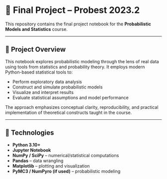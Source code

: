 # 🎲 Final Project – Probest 2023.2

This repository contains the final project notebook for the **Probabilistic Models and Statistics** course.

---

## 🧠 Project Overview

This notebook explores probabilistic modeling through the lens of real data using tools from statistics and probability theory. It employs modern Python-based statistical tools to:

- Perform exploratory data analysis
- Construct and simulate probabilistic models
- Visualize and interpret results
- Evaluate statistical assumptions and model performance

The approach emphasizes conceptual clarity, reproducibility, and practical implementation of theoretical constructs taught in the course.

---

## 🔧 Technologies

- **Python 3.10+**
- **Jupyter Notebook**
- **NumPy / SciPy** – numerical/statistical computations  
- **Pandas** – data wrangling  
- **Matplotlib** – plotting and visualization  
- **PyMC3 / NumPyro (if used)** – probabilistic modeling  
